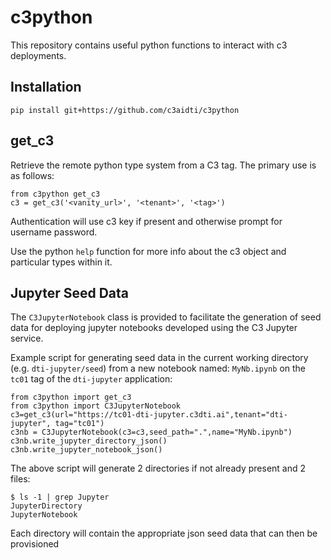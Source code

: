 # c3python

This repository contains useful python functions to interact with c3
deployments.

## Installation
```
pip install git+https://github.com/c3aidti/c3python
```

## get_c3
Retrieve the remote python type system from a C3 tag.
The primary use is as follows:

```
from c3python get_c3
c3 = get_c3('<vanity_url>', '<tenant>', '<tag>')
```

Authentication will use c3 key if present and otherwise prompt for username password.

Use the python `help` function for more info about the c3 object and particular types within it.

## Jupyter Seed Data

The `C3JupyterNotebook` class is provided to facilitate the generation of seed data for 
deploying jupyter notebooks developed using the C3 Jupyter service.  

Example script for generating seed data in the current working directory (e.g. `dti-jupyter/seed`) from a new notebook named: `MyNb.ipynb` on the `tc01` tag of the `dti-jupyter` application:  
```
from c3python import get_c3
from c3python import C3JupyterNotebook
c3=get_c3(url="https://tc01-dti-jupyter.c3dti.ai",tenant="dti-jupyter", tag="tc01")
c3nb = C3JupyterNotebook(c3=c3,seed_path=".",name="MyNb.ipynb")
c3nb.write_jupyter_directory_json()
c3nb.write_jupyter_notebook_json()
```
The above script will generate 2 directories if not already present and 2 files:
```
$ ls -1 | grep Jupyter
JupyterDirectory
JupyterNotebook
```
Each directory will contain the appropriate json seed data that can then be provisioned
